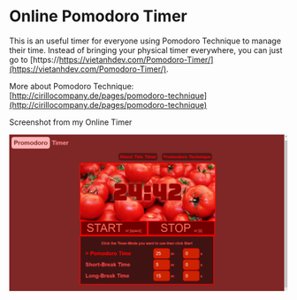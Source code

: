 # Online Pomodoro Timer

This is an useful timer for everyone using Pomodoro Technique to manage their time. Instead of bringing your physical timer everywhere, you can just go to [https://https://vietanhdev.com/Pomodoro-Timer/](https://vietanhdev.com/Pomodoro-Timer/).

More about Pomodoro Technique: [http://cirillocompany.de/pages/pomodoro-technique](http://cirillocompany.de/pages/pomodoro-technique)

Screenshot from my Online Timer

![Online Pomodoro Timer](screenshot.png)
